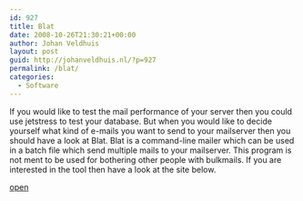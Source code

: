 ```yaml
---
id: 927
title: Blat
date: 2008-10-26T21:30:21+00:00
author: Johan Veldhuis
layout: post
guid: http://johanveldhuis.nl/?p=927
permalink: /blat/
categories:
  - Software
---
```

If you would like to test the mail performance of your server then you could use jetstress to test your database. But when you would like to decide yourself what kind of e-mails you want to send to your mailserver then you should have a look at Blat. Blat is a command-line mailer which can be used in a batch file which send multiple mails to your mailserver. This program is not ment to be used for bothering other people with bulkmails. If you are interested in the tool then have a look at the site below.

<a href="http://www.blat.net/" target="_blank">open</a>